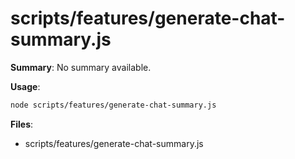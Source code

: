 # scripts/features/generate-chat-summary.js

**Summary**: No summary available.

**Usage**:

```bash
node scripts/features/generate-chat-summary.js
```

**Files**:
- scripts/features/generate-chat-summary.js
